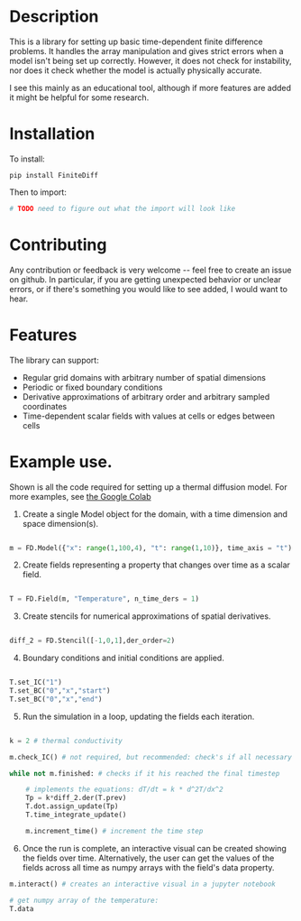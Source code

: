 # Description

This is a library for setting up basic time-dependent finite difference problems. It handles the array manipulation and gives strict errors when a model isn't being set up correctly. However, it does not check for instability, nor does it check whether the model is actually physically accurate.

I see this mainly as an educational tool, although if more features are added it might be helpful for some research.


# Installation

To install:
```
pip install FiniteDiff
```
Then to import:
```python
# TODO need to figure out what the import will look like
```

# Contributing
Any contribution or feedback is very welcome -- feel free to create an issue on github. In particular, if you are getting unexpected behavior or unclear errors, or if there's something you would like to see added, I would want to hear.

# Features
The library can support:
- Regular grid domains with arbitrary number of spatial dimensions
- Periodic or fixed boundary conditions
- Derivative approximations of arbitrary order and arbitrary sampled coordinates
- Time-dependent scalar fields with values at cells or edges between cells

# Example use.

Shown is all the code required for setting up a thermal diffusion model. For more examples, see [the Google Colab](https://colab.research.google.com/drive/1RL2nIeBTFvzbeLya2Qv0NR_kOcZW_Tr9#scrollTo=StZOQhW4wIzp)

1. Create a single Model object for the domain, with a time dimension and space dimension(s).

```python

m = FD.Model({"x": range(1,100,4), "t": range(1,10)}, time_axis = "t")
```

2. Create fields representing a property that changes over time as a scalar field. 

```python

T = FD.Field(m, "Temperature", n_time_ders = 1)
```

3. Create stencils for numerical approximations of spatial derivatives.

```python

diff_2 = FD.Stencil([-1,0,1],der_order=2)
```


4. Boundary conditions and initial conditions are applied.

```python

T.set_IC("1")
T.set_BC("0","x","start")
T.set_BC("0","x","end")
```

5. Run the simulation in a loop, updating the fields each iteration.

```python

k = 2 # thermal conductivity

m.check_IC() # not required, but recommended: check's if all necessary initial conditions have been set up

while not m.finished: # checks if it his reached the final timestep

    # implements the equations: dT/dt = k * d^2T/dx^2
    Tp = k*diff_2.der(T.prev)
    T.dot.assign_update(Tp)
    T.time_integrate_update()

    m.increment_time() # increment the time step
```

6. Once the run is complete, an interactive visual can be created showing the fields over time. Alternatively, the user can get the values of the fields across all time as numpy arrays with the field's data property.


```python
m.interact() # creates an interactive visual in a jupyter notebook

# get numpy array of the temperature:
T.data      
```
